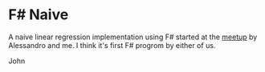 F# Naive
========

A naive linear regression implementation using F# started at the
[meetup](http://www.meetup.com/Cambridge-Programmers-Study-Group/events/220440417/)
by Alessandro and me.  I think it's first F# progrom
by either of us.

John
